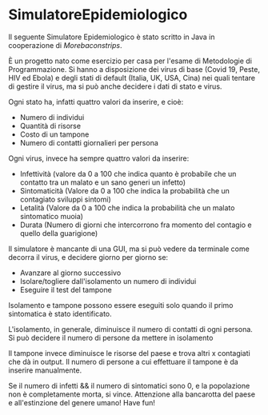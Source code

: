# SimulatoreEpidemiologico
Il seguente Simulatore Epidemiologico è stato scritto in Java in cooperazione di *Morebaconstrips*. 

È un progetto nato come esercizio per casa per l'esame di Metodologie di Programmazione. Si hanno a disposizione dei virus di base (Covid 19, Peste, HIV ed Ebola) e degli
stati di default (Italia, UK, USA, Cina) nei quali tentare di gestire il virus, ma si può anche decidere i dati di stato e virus.

Ogni stato ha, infatti quattro valori da inserire, e cioè:
  - Numero di individui 
  - Quantità di risorse 
  - Costo di un tampone 
  - Numero di contatti giornalieri per persona
  
Ogni virus, invece ha sempre quattro valori da inserire: 
  - Infettività   (valore da 0 a 100 che indica quanto è probabile che un contatto tra un malato e un sano generi un infetto)
  - Sintomaticità (Valore da 0 a 100 che indica la probabilità che un contagiato sviluppi sintomi)
  - Letalità      (Valore da 0 a 100 che indica la probabilità che un malato sintomatico muoia)
  - Durata        (Numero di giorni che intercorrono fra momento del contagio e quello della guarigione)

Il simulatore è mancante di una GUI, ma si può vedere da terminale come decorra il virus, e decidere giorno per giorno se:
  - Avanzare al giorno successivo
  - Isolare/togliere dall'isolamento un numero di individui
  - Eseguire il test del tampone

Isolamento e tampone possono essere eseguiti solo quando il primo sintomatica è stato identificato.

L'isolamento, in generale, diminuisce il numero di contatti di ogni persona. Si può decidere il numero di persone da mettere in isolamento

Il tampone invece diminuisce le risorse del paese e trova altri x contagiati che dà in output. Il numero di persone a cui effettuare il tampone è da inserire manualmente.

Se il numero di infetti && il numero di sintomatici sono 0, e la popolazione non è completamente morta, si vince. 
Attenzione alla bancarotta del paese e all'estinzione del genere umano!
Have fun!
